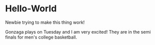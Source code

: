 # Hello-World
Newbie trying to make this thing work!

Gonzaga plays on Tuesday and I am very excited! They are in the semi finals for men's college basketball.
